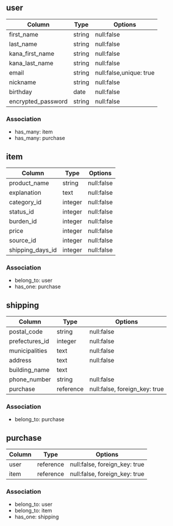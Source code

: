 ## user

|     Column       |  Type  |            Options          |
|------------------|--------|-----------------------------|
|first_name        |string  |null:false                   |
|last_name         |string  |null:false                   |
|kana_first_name   |string  |null:false                   |
|kana_last_name    |string  |null:false                   |
|email             |string  |null:false,unique: true      |
|nickname          |string  |null:false                   |
|birthday          |date    |null:false                   |
|encrypted_password|string  |null:false                   |

### Association
- has_many: item
- has_many: purchase


## item

|     Column     |  Type  |            Options          |
|----------------|--------|-----------------------------|
|product_name    |string  |null:false                   |
|explanation     |text    |null:false                   |
|category_id	   |integer |null:false                   |
|status_id		   |integer |null:false                   |
|burden_id		   |integer |null:false                   |
|price				   |integer |null:false                   |
|source_id		   |integer |null:false                   |
|shipping_days_id|integer |null:false                   |

### Association
- belong_to: user
- has_one: purchase

## shipping

|    Column    |  Type   |            Options          |
|--------------|---------|-----------------------------|
|postal_code	 |string   |null:false                   |
|prefectures_id|integer  |null:false                   |
|municipalities|text     |null:false                   |
|address			 |text     |null:false                   |
|building_name |text     |                             |
|phone_number	 |string   |null:false                   |
|purchase      |reference|null:false, foreign_key: true|
### Association
- belong_to: purchase


## purchase

|    Column    |  Type   |              Options          |
|--------------|---------|-------------------------------|
|user       	 |reference|null:false, foreign_key: true  |
|item          |reference|null:false, foreign_key: true  |

### Association
- belong_to: user 
- belong_to: item
- has_one: shipping